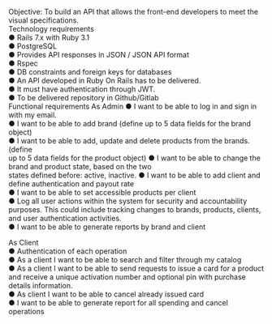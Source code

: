Objective: To build an API that allows the front-end developers to meet the visual
specifications. <br />
Technology requirements <br />
● Rails 7.x with Ruby 3.1 <br />
● PostgreSQL <br />
● Provides API responses in JSON / JSON API format <br />
● Rspec <br />
● DB constraints and foreign keys for databases <br />
● An API developed in Ruby On Rails has to be delivered. <br />
● It must have authentication through JWT.  <br />
● To be delivered repository in Github/Gitlab <br />
Functional requirements 
As Admin 
● I want to be able to log in and sign in with my email. <br />
● I want to be able to add brand (define up to 5 data fields for the brand object) <br />
● I want to be able to add, update and delete products from the brands. (define <br />
up to 5 data fields for the product object)
● I want to be able to change the brand and product state, based on the two <br />
states defined before: active, inactive.
● I want to be able to add client and define authentication and payout rate <br />
● I want to be able to set accessible products per client <br />
● Log all user actions within the system for security and accountability purposes.
This could include tracking changes to brands, products, clients, and user
authentication activities. <br />
● I want to be able to generate reports by brand and client

As Client <br />
● Authentication of each operation <br />
● As a client I want to be able to search and filter through my catalog <br />
● As a client I want to be able to send requests to issue a card for a product and
receive a unique activation number and optional pin with purchase details
information. <br />
● As client I want to be able to cancel already issued card <br />
● I want to be able to generate report for all spending and cancel operations <br />
